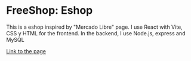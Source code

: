 # FreeShop: Eshop
This is a eshop inspired by "Mercado Libre" page.
I use React with Vite, CSS y HTML for the frontend.
In the backend, I use Node.js, express and MySQL

[Link to the page](https://freeshoptribute.netlify.app/)

